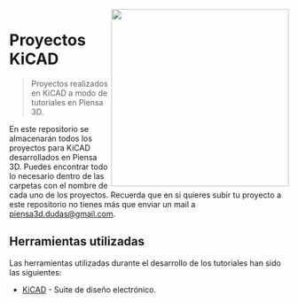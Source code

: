 <img width="320" src="https://punchthrough.com/docs/lib/exe/fetch.php?cache=&media=kicad-logo.png" align="right" />

# Proyectos KiCAD
>Proyectos realizados en KiCAD a modo de tutoriales en Piensa 3D.

En este repositorio se almacenarán todos los proyectos para KiCAD desarrollados en Piensa 3D. Puedes encontrar todo lo necesario dentro de las carpetas con el nombre de cada uno de los proyectos. Recuerda que en si quieres subir tu proyecto a este repositorio no tienes más que enviar un mail a piensa3d.dudas@gmail.com.

## Herramientas utilizadas

Las herramientas utilizadas durante el desarrollo de los tutoriales han sido las siguientes:

- [KiCAD](http://kicad.org/) -  Suite de diseño electrónico.
